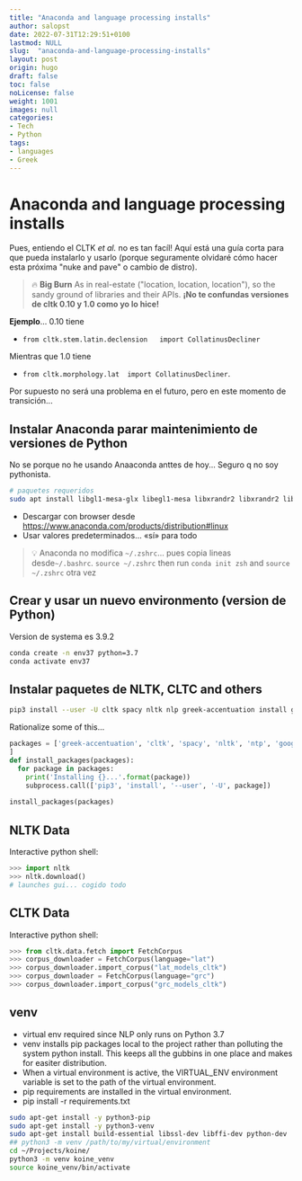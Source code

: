 ```yaml
---
title: "Anaconda and language processing installs"
author: salopst
date: 2022-07-31T12:29:51+0100
lastmod: NULL
slug:  "anaconda-and-language-processing-installs"
layout: post
origin: hugo
draft: false
toc: false
noLicense: false
weight: 1001
images: null  
categories:
- Tech
- Python
tags:
- languages
- Greek
---
```


# Anaconda and language processing installs

Pues, entiendo el CLTK *et al.* no es tan facíl! Aquí está una guía corta para que pueda instalarlo y usarlo (porque seguramente olvidaré cómo hacer esta próxima "nuke and pave" o cambio de distro).

> 🔥 **Big Burn**
> As in real-estate ("location, location, location"), so the sandy ground of libraries and their APIs.
> **¡No te confundas versiones de cltk 0.10 y 1.0 como yo lo hice!**

**Ejemplo**... 0.10 tiene

- `from cltk.stem.latin.declension   import CollatinusDecliner`

Mientras que 1.0 tiene

- `from cltk.morphology.lat  import CollatinusDecliner`.

Por supuesto no será una problema en el futuro, pero en este momento de transición...

## Instalar Anaconda parar maintenimiento de versiones de Python

No se porque no he usando Anaaconda anttes de hoy... Seguro q no soy pythonista.

```bash
# paquetes requeridos
sudo apt install libgl1-mesa-glx libegl1-mesa libxrandr2 libxrandr2 libxss1 libxcursor1 libxcomposite1 libasound2 libxi6 libxtst6
```

- Descargar con browser desde <https://www.anaconda.com/products/distribution#linux>
- Usar valores predeterminados... «sí» para todo

> 💡
> Anaconda no modifica `~/.zshrc`... pues copia lineas desde`~/.bashrc`. `source ~/.zshrc` then run `conda init zsh` and `source ~/.zshrc` otra vez

## Crear y usar un nuevo environmento (version de Python)

Version de systema es 3.9.2

```bash
conda create -n env37 python=3.7
conda activate env37
```

## Instalar paquetes de NLTK, CLTC and others

```bash
pip3 install --user -U cltk spacy nltk nlp greek-accentuation install googletrans==4.0.0-rc1
```

Rationalize some of this...

```python
packages = ['greek-accentuation', 'cltk', 'spacy', 'nltk', 'ntp', 'googletrans==4.0.0-rc1'
]
def install_packages(packages):
  for package in packages:
    print('Installing {}...'.format(package))
    subprocess.call(['pip3', 'install', '--user', '-U', package])
    
install_packages(packages)
```

## NLTK Data

Interactive python shell:

```python
>>> import nltk
>>> nltk.download()
# launches gui... cogido todo
```

## CLTK Data

Interactive python shell:

```python
>>> from cltk.data.fetch import FetchCorpus
>>> corpus_downloader = FetchCorpus(language="lat")
>>> corpus_downloader.import_corpus("lat_models_cltk")
>>> corpus_downloader = FetchCorpus(language="grc")
>>> corpus_downloader.import_corpus("grc_models_cltk")
```

## venv

- virtual env required since NLP only runs on Python 3.7
- venv installs pip packages local to the project rather than polluting the system python install. This keeps all the gubbins in one place and makes for easiter distribution.
- When a virtual environment is active, the VIRTUAL_ENV environment variable is set to the path of the virtual environment.
- pip requirements are installed in the virtual environment.
- pip install -r requirements.txt
  
```bash
sudo apt-get install -y python3-pip
sudo apt-get install -y python3-venv
sudo apt-get install build-essential libssl-dev libffi-dev python-dev
## python3 -m venv /path/to/my/virtual/environment
cd ~/Projects/koine/
python3 -m venv koine_venv
source koine_venv/bin/activate
```
